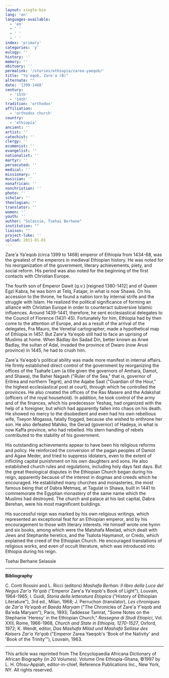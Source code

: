 ```yaml
---
layout: single-bio
lang: 'en'
languages-available:
  - 'en'
  - ' '
  - ' '
  - ' '
index: 'primary'
categories: 'y'
eulogy: ''
history: ''
memory: ''
obituary: ''
permalink: '/stories/ethiopia/zarea-yaeqob/'
title: "Ya'eqob, Zare'a (B)"
alternate: ""
date: '1399-1468'
century:
  - '15th'
  - '14th'
tradition: 'orthodox'
affiliation:
  - 'orthodox church'
country:
  - 'ethiopia'
ancient: ''
artist: ''
catechist: ''
clergy: ''
ecumenist: ''
evangelist: ''
nationalist: ''
martyr: ''
persecuted: ''
medical: ''
missionary: ''
musician: ''
nonafrican: ''
nonchristian: ''
photo: ''
scholar: ''
theologian: ''
translator: ''
women: ''
youth: ''
author: "Selassie, Tsehai Berhane"
institution: ""
liaison: ""
project-luke: ''
upload: 2011-01-01
---
```




Zare'a Ya'eqob (circa 1399 to 1468) emperor of Ethiopia from 1434-68, was the greatest of the emperors in medieval Ethiopian history. He was noted for his reorganization of the government, literary achievements, piety, and social reform. His period was also noted for the beginning of the first contacts with Christian Europe.

The fourth son of Emperor Dawit (*q.v.*) [reigned 1380-1412] and of Queen Egzi Kabra, he was born at Telq, Fatajar, in what is now Shawa. On his accession to the throne, he found a nation torn by internal strife and the struggle with Islam. He realized the political significance of forming an alliance with Christian Europe in order to counteract subversive Islamic influences. Around 1439-1441, therefore, he sent ecclesiastical delegates to the Council of Florence (1431-45). Fortunately for him, Ethiopia had by then come to the attention of Europe, and as a result of the arrival of the delegates, Fra Mauro, the Venetial cartographer, made a hypothetical map of Ethiopia in 1457. But Zare'a Ya'eqob still had to face an uprising of Muslims at home. When Badlay ibn Sadad Din, better known as Arwe Badlay, the sultan of Adal, invaded the province of Dwaro (now Arusi province) in 1445, he had to crush him.

Zare'a Ya'eqob's political ability was made more manifest in internal affairs. He firmly established direct control of the government by reorganizing the offices of the Tsahafe Lam (a title given the governors of Amhara, Damot, and Shawa), the Baher Nagash ("Ruler of the Sea," that is, governor of Eritrea and northern Tegré), and the Aqabe Saat ("Guardian of the Hour," the highest ecclesiastical post at court), through which he controlled the provinces. He also created the offices of the Ras Masere and the Adakshat (officers of the royal household). In addition, he took control of the army and of the finances, which his predecessor Yeshaq, had organized with the help of a foreigner, but which had apparently fallen into chaos on his death. He showed no mercy to the disobedient and even had his own rebellious wife, Tseyon Mogassa, fatally flogged, because she wished to enthrone her son. He also defeated Mahiko, the Gerad (governor) of Hadeya, in what is now Kaffa province, who had rebelled. His stern handling of rebels contributed to the stability of his government.

His outstanding achievements appear to have been his religious reforms and policy. He reinforced the conversion of the pagan peoples of Damot and Agaw Meder, and tried to suppress idolaters, even to the extent of inflicting capital punishment on his own daughters and sons. He also established church rules and regulations, including holy days fast days. But the great theological disputes in the Ethiopian Church began during his reign, apparently because of the interest in dogmas and creeds which he encouraged. He established many churches and monasteries, the most famous being that of Dabra Metmaq, at Tagulat in Shawa, built in 1441 to commemorate the Egyptian monastery of the same name which the Muslims had destroyed. The church and palace at his last capital, Dabra Berehan, were his most magnificent buildings.

His successful reign was marked by his own religious writings, which represented an exceptional feat for an Ethiopian emperor, and by his encouragement to those with literary interests. He himself wrote one hymn and six books, among which were the Matshafa Meelad, which dealt with Jews and Stephanite heretics, and the Tsalota Haymanot, or Credo, which explained the creed of the Ethiopian Church. He encouraged translations of religious works, and even of occult literature, which was introduced into Ethiopia during his reign.

Tsehai Berhane Selassie

---

**Bibliography**

C. Conti Rossini and L. Ricci (editors) *Mashafa Berhan: Il libro della Luce del Negus Zar'a Ya'qob* ("Emperor Zare'a Ya'eqob's Book of Light"), Louvain, 1964-1965; I. Guidi, *Storia della letteratura Etiopica* ("History of Ethiopian Literature"), 3rd ed., Milan, 1968; J. Perruchon (translator), *Les chroniques de Zar'a Ya'eqob et Baeda Maryam* ("The Chronicles of Zare'a Y'eqob and Ba'eda Maryam"), Paris, 1893; Taddesse Tamrat, "Some Notes on the Stephanie 'Heresy' in the Ethiopian Church," *Rassegna di Studi Etiopici*, Vol. XXII, Rome, 1966-1968, *Church and State in Ethiopia, 1270-1527*, Oxford, 1972; K. Wendt, editor, *Das Mashafa Milad und Mashafa Sellase des Kaisers Zar'a Ya'qob* ("Emperor Zarea Yaeqob's 'Book of the Nativity' and 'Book of the Trinity'"), Louvain, 1963.

---

This article was reprinted from The Encyclopaedia Africana Dictionary of African Biography (in 20 Volumes). Volume One Ethiopia-Ghana, ©1997 by L. H. Ofosu-Appiah, editor-in-chief, Reference Publications Inc., New York, NY. All rights reserved.
